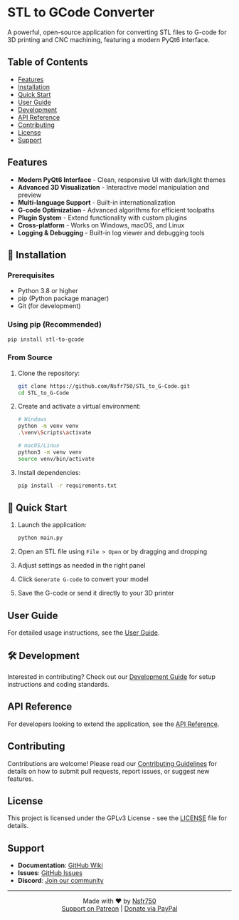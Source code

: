 # STL to GCode Converter

A powerful, open-source application for converting STL files to G-code for 3D printing and CNC machining, featuring a modern PyQt6 interface.

## Table of Contents

- [Features](#-features)
- [Installation](#-installation)
- [Quick Start](#-quick-start)
- [User Guide](#-user-guide)
- [Development](#-development)
- [API Reference](#-api-reference)
- [Contributing](#-contributing)
- [License](#-license)
- [Support](#-support)

## Features

- **Modern PyQt6 Interface** - Clean, responsive UI with dark/light themes
- **Advanced 3D Visualization** - Interactive model manipulation and preview
- **Multi-language Support** - Built-in internationalization
- **G-code Optimization** - Advanced algorithms for efficient toolpaths
- **Plugin System** - Extend functionality with custom plugins
- **Cross-platform** - Works on Windows, macOS, and Linux
- **Logging & Debugging** - Built-in log viewer and debugging tools

## 🚀 Installation

### Prerequisites

- Python 3.8 or higher
- pip (Python package manager)
- Git (for development)

### Using pip (Recommended)

```bash
pip install stl-to-gcode
```

### From Source

1. Clone the repository:
   ```bash
   git clone https://github.com/Nsfr750/STL_to_G-Code.git
   cd STL_to_G-Code
   ```

2. Create and activate a virtual environment:
   ```bash
   # Windows
   python -m venv venv
   .\venv\Scripts\activate
   
   # macOS/Linux
   python3 -m venv venv
   source venv/bin/activate
   ```

3. Install dependencies:
   ```bash
   pip install -r requirements.txt
   ```

## 🏃 Quick Start

1. Launch the application:
   ```bash
   python main.py
   ```

2. Open an STL file using `File > Open` or by dragging and dropping

3. Adjust settings as needed in the right panel

4. Click `Generate G-code` to convert your model

5. Save the G-code or send it directly to your 3D printer

## User Guide

For detailed usage instructions, see the [User Guide](usage.md).

## 🛠 Development

Interested in contributing? Check out our [Development Guide](development.md) for setup instructions and coding standards.

## API Reference

For developers looking to extend the application, see the [API Reference](api.md).

## Contributing

Contributions are welcome! Please read our [Contributing Guidelines](CONTRIBUTING.md) for details on how to submit pull requests, report issues, or suggest new features.

## License

This project is licensed under the GPLv3 License - see the [LICENSE](LICENSE) file for details.

## Support

- **Documentation**: [GitHub Wiki](https://github.com/Nsfr750/STL_to_G-Code/wiki)
- **Issues**: [GitHub Issues](https://github.com/Nsfr750/STL_to_G-Code/issues)
- **Discord**: [Join our community](https://discord.gg/BvvkUEP9)

---

<div align="center">
  Made with ❤️ by <a href="https://github.com/Nsfr750">Nsfr750</a>
  <br>
  <a href="https://www.patreon.com/Nsfr750">Support on Patreon</a> | 
  <a href="https://paypal.me/3dmega">Donate via PayPal</a>
</div>
